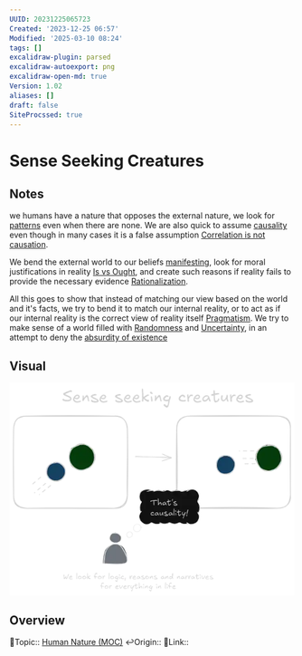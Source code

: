 ```yaml
---
UUID: 20231225065723
Created: '2023-12-25 06:57'
Modified: '2025-03-10 08:24'
tags: []
excalidraw-plugin: parsed
excalidraw-autoexport: png
excalidraw-open-md: true
Version: 1.02
aliases: []
draft: false
SiteProcssed: true
---
```


# Sense Seeking Creatures

## Notes

we humans have a nature that opposes the external nature, we look for [patterns](/notes/systematical-thinking.md) even when there are none. We are also quick to assume [causality](/notes/causality.md) even though in many cases it is a false assumption [Correlation is not causation](/notes/correlation-is-not-causation.md).

We bend the external world to our beliefs [manifesting](/notes/manifesting.md), look for moral justifications in reality [Is vs Ought](/notes/is-vs-ought.md), and create such reasons if reality fails to provide the necessary evidence [Rationalization](/notes/rationalization.md).

All this goes to show that instead of matching our view based on the world and it's facts, we try to bend it to match our internal reality, or to act as if our internal reality is the correct view of reality itself [Pragmatism](/notes/pragmatism.md). We try to make sense of a world filled with [Randomness](/notes/randomness.md) and [Uncertainty](/notes/uncertainty.md), in an attempt to deny the [absurdity of existence](/notes/absurdity-of-existence.md)

## Visual

![sense seeking creatures.webp](/notes/sense-seeking-creatures.webp)

## Overview
🔼Topic:: [Human Nature (MOC)](/mocs/human-nature-moc.md)
↩️Origin::
🔗Link::

